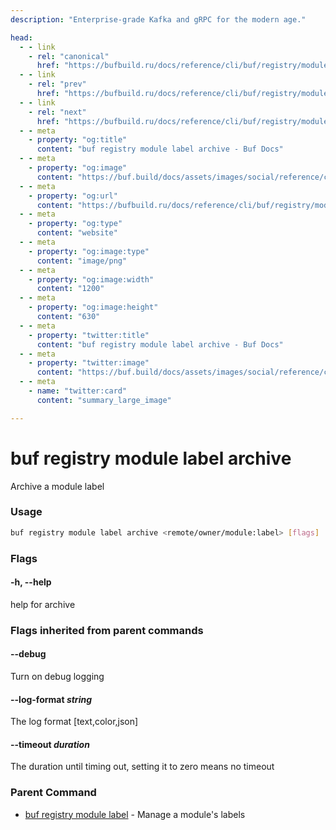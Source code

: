 ```yaml
---
description: "Enterprise-grade Kafka and gRPC for the modern age."

head:
  - - link
    - rel: "canonical"
      href: "https://bufbuild.ru/docs/reference/cli/buf/registry/module/label/archive/"
  - - link
    - rel: "prev"
      href: "https://bufbuild.ru/docs/reference/cli/buf/registry/module/label/"
  - - link
    - rel: "next"
      href: "https://bufbuild.ru/docs/reference/cli/buf/registry/module/label/info/"
  - - meta
    - property: "og:title"
      content: "buf registry module label archive - Buf Docs"
  - - meta
    - property: "og:image"
      content: "https://buf.build/docs/assets/images/social/reference/cli/buf/registry/module/label/archive.png"
  - - meta
    - property: "og:url"
      content: "https://bufbuild.ru/docs/reference/cli/buf/registry/module/label/archive/"
  - - meta
    - property: "og:type"
      content: "website"
  - - meta
    - property: "og:image:type"
      content: "image/png"
  - - meta
    - property: "og:image:width"
      content: "1200"
  - - meta
    - property: "og:image:height"
      content: "630"
  - - meta
    - property: "twitter:title"
      content: "buf registry module label archive - Buf Docs"
  - - meta
    - property: "twitter:image"
      content: "https://buf.build/docs/assets/images/social/reference/cli/buf/registry/module/label/archive.png"
  - - meta
    - name: "twitter:card"
      content: "summary_large_image"

---
```


# buf registry module label archive

Archive a module label

### Usage

```sh
buf registry module label archive <remote/owner/module:label> [flags]
```

### Flags

#### \-h, --help

help for archive

### Flags inherited from parent commands

#### \--debug

Turn on debug logging

#### \--log-format _string_

The log format \[text,color,json\]

#### \--timeout _duration_

The duration until timing out, setting it to zero means no timeout

### Parent Command

- [buf registry module label](../) - Manage a module's labels
